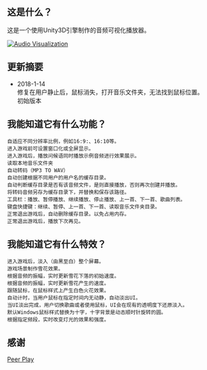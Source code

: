 ﻿## 这是什么？

这是一个使用Unity3D引擎制作的音频可视化播放器。

[![Audio Visualization](https://s1.ax1x.com/2018/01/14/ptc5wT.png "Audio Visualization")](https://s1.ax1x.com/2018/01/14/ptc5wT.png "Audio Visualization")


## 更新摘要
- 2018-1-14</br>
  修复在用户静止后，鼠标消失，打开音乐文件夹，无法找到鼠标位置。</br>
  初始版本

## 我能知道它有什么功能？

    自适应不同分辨率比例，例如16:9:、16:10等。
    进入游戏前可设置窗口化或全屏显示。
    进入游戏后，播放问候语同时播放示例音频进行效果展示。
    读取本地音乐文件夹
    自动转码（MP3 TO WAV）
    自动创建根据不同用户的用户名的缓存目录。
    自动判断缓存目录是否有该音频文件，是则直接播放，否则再次创建并播放。
    将转码音频另存为缓存目录下，并替换和保存该路径。
    工具栏：播放、暂停播放、继续播放、停止播放、上一首、下一首、歌曲列表。
    键盘快捷键：继续、暂停、上一首、下一首、读取音乐文件夹目录。
    正常退出游戏后，自动删除缓存目录。以免占用内存。
    正常退出游戏后，播放下次再见。

## 我能知道它有什么特效？

    进入游戏后，淡入（由黑至白）整个屏幕。
    游戏场景制作雪花效果。
    根据音频的振幅，实时更新雪花下落的初始速度。
    根据音频的振幅，实时更新雪花产生的速度。
    跟随鼠标，在鼠标样式上产生白色火花效果。
    自动计时，当用户鼠标在指定时间内无动静，自动淡出UI。
    当UI淡出完成，用户切换歌曲或者使用鼠标，UI会在现有的透明度下还原淡入。
    默认Windows鼠标样式替换为十字，十字背景是动态顺时针旋转的圆。
    根据指定频段，实时改变灯光的效果和强度。

## 感谢

[Peer Play](https://www.youtube.com/channel/UCBkub2TsbCFIfdhuxRr2Lrw "Peer Play")
